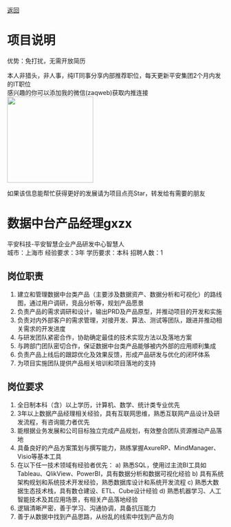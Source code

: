 [返回](../)

# 项目说明

优势：免打扰，无需开放简历

本人非猎头，非人事，纯IT同事分享内部推荐职位，每天更新平安集团2个月内发的IT职位  
感兴趣的你可以添加我的微信(zaqweb)获取内推连接  
<img src="https://github.com/zaqweb/PA-IT-JOBS/blob/master/WechatICode.jpeg"  height="200" width="200">

如果该信息能帮忙获得更好的发展请为项目点亮Star，转发给有需要的朋友

# 数据中台产品经理gxzx
平安科技-平安智慧企业产品研发中心智慧人  
城市：上海市 经验要求：3年 学历要求：本科  招聘人数：1

## 岗位职责
1. 建立和管理数据中台类产品（主要涉及数据资产、数据分析和可视化）的路线图，通过用户调研，竞品分析等，规划产品愿景
2. 负责产品的需求调研和设计，输出PRD及产品原型，并推动项目的开发和实施
3. 负责对内外部客户的需求管理，对接开发、算法、测试等团队，跟进并推动相关需求的开发进度
4. 与研发团队紧密合作，协助确定最佳的技术实现方法以及落地方案
5. 与跨部门团队密切合作，保证数据中台类产品能够被内外部的应用顺利集成
6. 负责产品上线后的跟踪优化及效果反馈，形成产品研发与优化的闭环体系
7. 为项目实施团队提供产品相关培训和项目落地的支持

## 岗位要求
1. 全日制本科（含）以上学历，计算机、数学、统计类专业优先
2. 3年以上数据产品经理相关经验，具有互联网思维，熟悉互联网产品设计及研发流程，有咨询能力者优先
3. 能根据业务发展和公司目标独立完成产品规划，有效整合团队资源推动产品落地
4. 具备良好的产品方案策划与撰写能力，熟练掌握AxureRP、MindManager、Visio等基本工具
5. 在以下任一技术领域有经验者优先：
  a) 熟悉SQL，使用过主流BI工具如Tableau、QlikView、PowerBI，具有数据分析和数据可视化经验
  b) 具有系统架构规划和系统技术开发经验，熟悉数据库设计和系统开发流程
  c) 熟悉大数据生态技术栈，具有数仓建设、ETL、Cube设计经验
  d) 熟悉机器学习、人工智能技术及其应用场景，有相关产品落地经验
6. 逻辑清晰严密，善于学习、沟通协调，具备抗压能力
7. 善于从数据中找到产品思路，从纷乱的线索中找到产品方向




